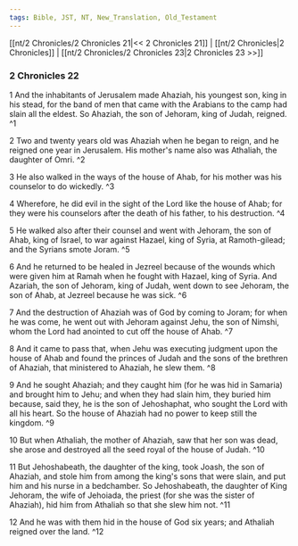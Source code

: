 ```yaml
---
tags: Bible, JST, NT, New_Translation, Old_Testament
---
```


[[nt/2 Chronicles/2 Chronicles 21|<< 2 Chronicles 21]] | [[nt/2 Chronicles|2 Chronicles]] | [[nt/2 Chronicles/2 Chronicles 23|2 Chronicles 23 >>]]

### 2 Chronicles 22

1 And the inhabitants of Jerusalem made Ahaziah, his youngest son, king in his stead, for the band of men that came with the Arabians to the camp had slain all the eldest. So Ahaziah, the son of Jehoram, king of Judah, reigned.  ^1

2 Two and twenty years old was Ahaziah when he began to reign, and he reigned one year in Jerusalem. His mother\'s name also was Athaliah, the daughter of Omri.  ^2

3 He also walked in the ways of the house of Ahab, for his mother was his counselor to do wickedly.  ^3

4 Wherefore, he did evil in the sight of the Lord like the house of Ahab; for they were his counselors after the death of his father, to his destruction.  ^4

5 He walked also after their counsel and went with Jehoram, the son of Ahab, king of Israel, to war against Hazael, king of Syria, at Ramoth-gilead; and the Syrians smote Joram.  ^5

6 And he returned to be healed in Jezreel because of the wounds which were given him at Ramah when he fought with Hazael, king of Syria. And Azariah, the son of Jehoram, king of Judah, went down to see Jehoram, the son of Ahab, at Jezreel because he was sick.  ^6

7 And the destruction of Ahaziah was of God by coming to Joram; for when he was come, he went out with Jehoram against Jehu, the son of Nimshi, whom the Lord had anointed to cut off the house of Ahab.  ^7

8 And it came to pass that, when Jehu was executing judgment upon the house of Ahab and found the princes of Judah and the sons of the brethren of Ahaziah, that ministered to Ahaziah, he slew them.  ^8

9 And he sought Ahaziah; and they caught him (for he was hid in Samaria) and brought him to Jehu; and when they had slain him, they buried him because, said they, he is the son of Jehoshaphat, who sought the Lord with all his heart. So the house of Ahaziah had no power to keep still the kingdom.  ^9

10 But when Athaliah, the mother of Ahaziah, saw that her son was dead, she arose and destroyed all the seed royal of the house of Judah.  ^10

11 But Jehoshabeath, the daughter of the king, took Joash, the son of Ahaziah, and stole him from among the king\'s sons that were slain, and put him and his nurse in a bedchamber. So Jehoshabeath, the daughter of King Jehoram, the wife of Jehoiada, the priest (for she was the sister of Ahaziah), hid him from Athaliah so that she slew him not.  ^11

12 And he was with them hid in the house of God six years; and Athaliah reigned over the land.  ^12

 
